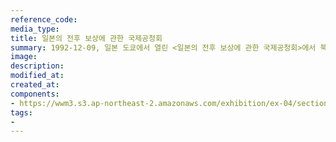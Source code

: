 ```yaml
---
reference_code:
media_type:
title: 일본의 전후 보상에 관한 국제공청회
summary: 1992-12-09, 일본 도쿄에서 열린 <일본의 전후 보상에 관한 국제공청회>에서 북한의 일본군'위안부' 피해자 김영실의 증언이 끝나자 강순애와 김학순 등이 단상에 올라 함께 울었다. 
image:
description:
modified_at:
created_at:
components:
- https://wwm3.s3.ap-northeast-2.amazonaws.com/exhibition/ex-04/section-02/14_일본의+전후+보상에+관한+국제+공청회.jpg
tags:
-
---
```

